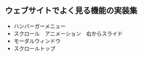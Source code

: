 ## ウェブサイトでよく見る機能の実装集<br>
- ハンバーガーメニュー<br>
- スクロール　アニメーション　右からスライド<br>
- モーダルウィンドウ<br>
- スクロールトップ<br>